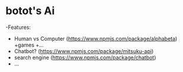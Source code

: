 # botot's Ai
-Features:
* Human vs Computer (https://www.npmjs.com/package/alphabeta)
 +games
 +...
* Chatbot? (https://www.npmjs.com/package/mitsuku-api)
* search engine (https://www.npmjs.com/package/chatbot)
* ...
